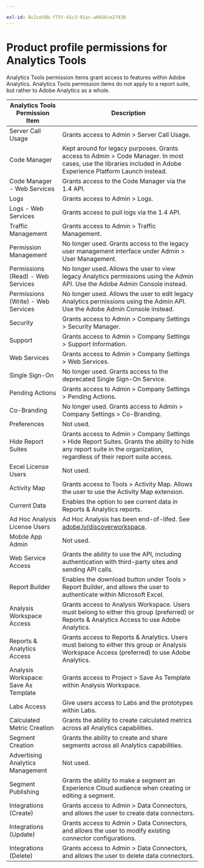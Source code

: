 ```yaml
---

exl-id: 8c2ce50b-f75f-41c3-91ac-a0426ce27438
---
```

# Product profile permissions for Analytics Tools

Analytics Tools permission items grant access to features within Adobe Analytics. Analytics Tools permission items do not apply to a report suite, but rather to Adobe Analytics as a whole.

| Analytics Tools Permission Item | Description |
|----|----|
| Server Call Usage| Grants access to Admin > Server Call Usage. |
| Code Manager | Kept around for legacy purposes. Grants access to Admin > Code Manager. In most cases, use the libraries included in Adobe Experience Platform Launch instead. |
| Code Manager - Web Services| Grants access to the Code Manager via the 1.4 API. |
| Logs | Grants access to Admin > Logs. |
| Logs - Web Services| Grants access to pull logs via the 1.4 API. |
| Traffic Management | Grants access to Admin > Traffic Management. |
| Permission Management| No longer used. Grants access to the legacy user management interface under Admin > User Management. |
| Permissions (Read) - Web Services| No longer used. Allows the user to view legacy Analytics permissions using the Admin API. Use the Adobe Admin Console instead. |
| Permissions (Write) - Web Services | No longer used. Allows the user to edit legacy Analytics permissions using the Admin API. Use the Adobe Admin Console instead. |
| Security | Grants access to Admin > Company Settings > Security Manager. |
| Support| Grants access to Admin > Company Settings > Support Information. |
| Web Services | Grants access to Admin > Company Settings > Web Services. |
| Single Sign-On | No longer used. Grants access to the deprecated Single Sign-On Service. |
| Pending Actions| Grants access to Admin > Company Settings > Pending Actions. |
| Co-Branding| No longer used. Grants access to Admin > Company Settings > Co-Branding. |
| Preferences| Not used. |
| Hide Report Suites | Grants access to Admin > Company Settings > Hide Report Suites. Grants the ability to hide any report suite in the organization, regardless of their report suite access. |
| Excel License Users| Not used. |
| Activity Map | Grants access to Tools > Activity Map. Allows the user to use the Activity Map extension. |
| Current Data | Enables the option to see current data in Reports & Analytics reports. |
| Ad Hoc Analysis License Users|  Ad Hoc Analysis has been end-of-lifed. See [adobe.ly/discoverworkspace](https://adobe.ly/discoverworkspace). |
| Mobile App Admin | Not used. |
| Web Service Access | Grants the ability to use the API, including authentication with third-party sites and sending API calls. |
| Report Builder | Enables the download button under Tools > Report Builder, and allows the user to authenticate within Microsoft Excel. |
| Analysis Workspace Access| Grants access to Analysis Workspace. Users must belong to either this group (preferred) or Reports & Analytics Access to use Adobe Analytics. |
| Reports & Analytics Access | Grants access to Reports & Analytics. Users must belong to either this group or Analysis Workspace Access (preferred) to use Adobe Analytics. |
| Analysis Workspace: Save As Template | Grants access to Project > Save As Template within Analysis Workspace. |
| Labs Access| Give users access to Labs and the prototypes within Labs. |
| Calculated Metric Creation | Grants the ability to create calculated metrics across all Analytics capabilities. |
| Segment Creation | Grants the ability to create and share segments across all Analytics capabilities. |
| Advertising Analytics Management | Not used. |
| Segment Publishing | Grants the ability to make a segment an Experience Cloud audience when creating or editing a segment. |
| Integrations (Create)| Grants access to Admin > Data Connectors, and allows the user to create data connectors. |
| Integrations (Update)| Grants access to Admin > Data Connectors, and allows the user to modify existing connector configurations. |
| Integrations (Delete)| Grants access to Admin > Data Connectors, and allows the user to delete data connectors. |
